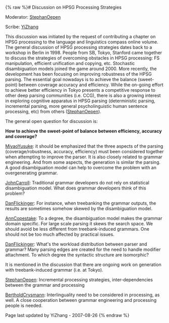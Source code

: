 {% raw %}# Discussion on HPSG Processing Strategies

Moderator: [StephanOepen](https://blog.inductorsoftware.com/docsproto/tools/StephanOepen)

Scribe: [YiZhang](https://blog.inductorsoftware.com/docsproto/tools/YiZhang)

This discussion was initiated by the request of contributing a chapter
on HPSG processing to the language and linguistics compass online
volume. The general discussion of HPSG processing strategies dates back
to a workshop in Berlin in 1998. People from SB, Tokyo, Stanford came
together to discuss the strategies of overcoming obstacles in HPSG
processing: FS manipulation, efficient unification and copying, etc.
Stochastic disambiguation models joined the game around 2000. More
recently, the development has been focusing on improving robustness of
the HPSG parsing. The essential goal nowadays is to achieve the balance
(sweet-point) between coverage accuracy and efficiency. While the
on-going effort to achieve better efficiency in Tokyo presents a
competitive response to other deep parsing communities (i.e. CCG), there
is also a growing interest in exploring cognitive apparatus in HPSG
parsing (deterministic parsing, incremental parsing, more general
psycholinguistic human sentence processing, etc) from others
([StephanOepen](https://blog.inductorsoftware.com/docsproto/tools/StephanOepen)).

The general open question for discussion is:

**How to achieve the sweet-point of balance between efficiency, accuracy
and coverage?**

[MiyaoYusuke](/MiyaoYusuke): it should be emphasized that the three
aspects of the parsing (coverage/robustness, accuracy, efficiency) must
been considered together when attempting to improve the parser. It is
also closely related to grammar engineering. And from some aspects, the
generation is similar the parsing. A good disambiguation model can help
to overcome the problem with an overgenerating grammar.

[JohnCarroll](https://blog.inductorsoftware.com/docsproto/tools/JohnCarroll): Traditional grammar developers do not rely
on statistical disambiguation model. What does grammar developers think
of this problem?

[DanFlickinger](https://blog.inductorsoftware.com/docsproto/tools/DanFlickinger): For instance, when treebanking the
grammar outputs, the results are sometimes somehow skewed by the
disambiguation model.

[AnnCopestake](https://blog.inductorsoftware.com/docsproto/tools/AnnCopestake): To a degree, the disambiguation model
makes the grammar domain specific. For large scale parsing it skews the
search space. We should avoid be less different from treebank-induced
grammars. One should not be too much affected by practical issues.

[DanFlickinger](https://blog.inductorsoftware.com/docsproto/tools/DanFlickinger): What's the workload distribution between
parser and grammar? Many parsing edges are created for the need to
handle modifier attachment. To which degree the syntactic structure are
isomorphic?

It is mentioned in the discussion that there are ongoing work on
generation with treebank-induced grammar (i.e. at Tokyo).

[StephanOepen](https://blog.inductorsoftware.com/docsproto/tools/StephanOepen): Incremental processing strategies,
inter-dependencies between the grammar and processing

[BertholdCrysmann](https://blog.inductorsoftware.com/docsproto/tools/BertholdCrysmann): Interlinguality need to be
considered in processing, as well. A close cooperation between grammar
engineering and processing people is needed.

Page last updated by YiZhang - 2007-08-26
{% endraw %}